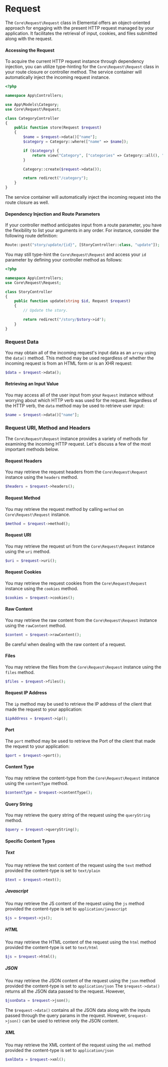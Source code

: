# Request

The `Core\Request\Request` class in Elemental offers an object-oriented approach for engaging with the present HTTP request managed by your application. It facilitates the retrieval of input, cookies, and files submitted along with the request.

#### Accessing the Request

To acquire the current HTTP request instance through dependency injection, you can utilize type-hinting for the `Core\Request\Request` class in your route closure or controller method. The service container will automatically inject the incoming request instance.
```php
<?php

namespace App\Controllers;

use App\Models\Category;
use Core\Request\Request;

class CategoryController
{
    public function store(Request $request)
    {
        $name = $request->data()["name"];
        $category = Category::where(["name" => $name]);

        if ($category) {
            return view("Category", ["categories" => Category::all(), "msg" => "Category already exists!"])->withLayout("layouts.DashboardLayout");
        }

        Category::create($request->data());

        return redirect("/category");
    }
}
```
The service container will automatically inject the incoming request into the route closure as well.

#### Dependency Injection and Route Parameters

If your controller method anticipates input from a route parameter, you have the flexibility to list your arguments in any order. For instance, consider the following route definition:

```php
Route::post("story/update/{id}", [StoryController::class, "update"]);
```

You may still type-hint the `Core\Request\Request` and access your `id` parameter by defining your controller method as follows:

```php
<?php

namespace App\Controllers;
use Core\Request\Request;

class StoryController
{
    public function update(string $id, Request $request)
    {
        // Update the story.

        return redirect("/story/$story->id");
    }
}
```

### Request Data

You may obtain all of the incoming request's input data as an `array` using the `data()` method. This method may be used regardless of whether the incoming request is from an HTML form or is an XHR request:

```php
$data = $request->data();
```
#### Retrieving an Input Value
You may access all of the user input from your `Request` instance without worrying about which HTTP verb was used for the request. Regardless of the HTTP verb, the `data` method may be used to retrieve user input:

```php
$name = $request->data()["name"];
```

### Request URI, Method and Headers

The `Core\Request\Request` instance provides a variety of methods for examining the incoming HTTP request. Let's discuss a few of the most important methods below.

 #### Request Headers
You may retrieve the request headers from the `Core\Request\Request` instance using the `headers` method.
```php
$headers = $request->headers();
```
 #### Request Method
You may retrieve the request method  by calling `method` on `Core\Request\Request` instance.
```php
$method = $request->method();
```
 #### Request URI
You may retrieve the request uri from the `Core\Request\Request` instance using the `uri` method.
```php
$uri = $request->uri();
```
 #### Request Cookies
You may retrieve the request cookies from the `Core\Request\Request` instance using the `cookies` method.
```php
$cookies = $request->cookies();
```

 #### Raw Content
You may retrieve the raw content from the `Core\Request\Request` instance using the `rawContent` method.
```php
$content = $request->rawContent();
```

Be careful when dealing with the raw content of a request.

 #### Files
You may retrieve the files from the `Core\Request\Request` instance using the `files` method.
```php
$files = $request->files();
```
 #### Request IP Address
The `ip` method may be used to retrieve the IP address of the client that made the request to your application:
```php
$ipAddress = $request->ip();
```

 #### Port
The `port` method may be used to retrieve the Port of the client that made the request to your application:
```php
$port = $request->port();
```

 #### Content Type
You may retrieve the content-type from the `Core\Request\Request` instance using the `contentType` method.
```php
$contentType = $request->contentType();
```

 #### Query String
You may retrieve the query string of the request using the `queryString` method.
```php
$query = $request->queryString();
```
 #### Specific Content Types

 ##### Text
You may retrieve the text content of the request using the `text` method provided the content-type is set to `text/plain`
```php
$text = $request->text();
```

 ##### Javascript
You may retrieve the JS content of the request using the `js` method provided the content-type is set to `application/javascript`
```php
$js = $request->js();
```
 ##### HTML
You may retrieve the HTML content of the request using the `html` method provided the content-type is set to `text/html`
```php
$js = $request->html();
```

 ##### JSON
You may retrieve the JSON content of the request using the `json` method provided the content-type is set to `application/json`
The `$request->data()` returns all the JSON data passed to the request. However,
```php
$jsonData = $request->json();
```

The `$request->data()` contains all the JSON data along with the inputs passed through the query params in the request. However, `$request->json()` can be used to retrieve only the JSON content.

 ##### XML
You may retrieve the XML content of the request using the `xml` method provided the content-type is set to `application/json`
```php
$xmlData = $request->xml();
```
